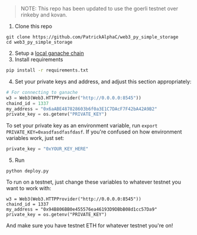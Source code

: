 > NOTE: This repo has been updated to use the goerli testnet over rinkeby and kovan. 

1. Clone this repo
```
git clone https://github.com/PatrickAlphaC/web3_py_simple_storage
cd web3_py_simple_storage
```
2. Setup a [local ganache chain](https://www.trufflesuite.com/ganache)
3. Install requirements
```bash
pip install -r requirements.txt
```
4. Set your private keys and address, and adjust this section appropriately:
```python
# For connecting to ganache
w3 = Web3(Web3.HTTPProvider("http://0.0.0.0:8545"))
chaind_id = 1337
my_address = "0x6aABE487828603b6f0a3E1C7DAcF7F42bA42A9B2"
private_key = os.getenv("PRIVATE_KEY")
```
To set your private key as an environment variable, run `export PRIVATE_KEY=0xasdfasdfasfdasf`. If you're confused on how environment variables work, just set:
```python
private_key = "0xYOUR_KEY_HERE"
```
5. Run 
```
python deploy.py
```

To run on a testnet, just change these variables to whatever testnet you want to work with:
```
w3 = Web3(Web3.HTTPProvider("http://0.0.0.0:8545"))
chaind_id = 1337
my_address = "0x94B806BB0e455576ea46193D9DBbB08d1cc57Da9"
private_key = os.getenv("PRIVATE_KEY")
```
And make sure you have testnet ETH for whatever testnet you're on!
